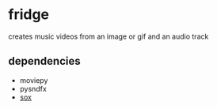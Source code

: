 # fridge
creates music videos from an image or gif and an audio track

## dependencies
- moviepy
- pysndfx
- [sox](https://github.com/chirlu/sox)
